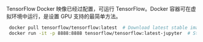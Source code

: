 TensorFlow Docker 映像已经过配置，可运行 TensorFlow。Docker 容器可在虚拟环境中运行，是设置 GPU 支持的最简单方法。

```bash
 docker pull tensorflow/tensorflow:latest  # Download latest stable image
 docker run -it -p 8888:8888 tensorflow/tensorflow:latest-jupyter  # Start Jupyter server 
```
